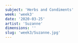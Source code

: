 ```yaml
---
subject: 'Herbs and Condiments'
week: 'week3'
date: '2020-03-25'
artist: 'Suzanne'
dimensions: ''
slug: 'week3/Suzanne.jpg'
---
```

